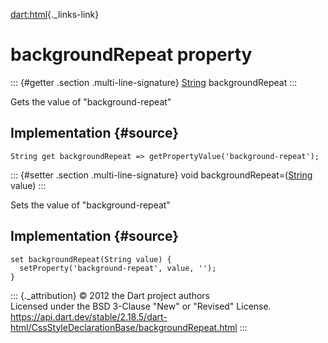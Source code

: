 [dart:html](../../dart-html/dart-html-library){._links-link}

backgroundRepeat property
=========================

::: {#getter .section .multi-line-signature}
[String](../../dart-core/string-class) backgroundRepeat
:::

Gets the value of \"background-repeat\"

Implementation {#source}
--------------

``` {.language-dart data-language="dart"}
String get backgroundRepeat => getPropertyValue('background-repeat');
```

::: {#setter .section .multi-line-signature}
void backgroundRepeat=([String](../../dart-core/string-class) value)
:::

Sets the value of \"background-repeat\"

Implementation {#source}
--------------

``` {.language-dart data-language="dart"}
set backgroundRepeat(String value) {
  setProperty('background-repeat', value, '');
}
```

::: {._attribution}
© 2012 the Dart project authors\
Licensed under the BSD 3-Clause \"New\" or \"Revised\" License.\
<https://api.dart.dev/stable/2.18.5/dart-html/CssStyleDeclarationBase/backgroundRepeat.html>
:::
